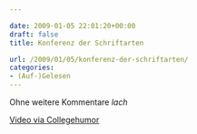 ```yaml
---

date: 2009-01-05 22:01:20+00:00
draft: false
title: Konferenz der Schriftarten

url: /2009/01/05/konferenz-der-schriftarten/
categories:
- (Auf-)Gelesen
---
```


Ohne weitere Kommentare *lach*

[Video via Collegehumor ](http://www.collegehumor.com/video:1823766)
[](http://www.collegehumor.com/video:1823766)
